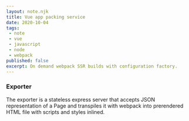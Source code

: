 ```yaml
---
layout: note.njk
title: Vue app packing service
date: 2020-10-04
tags: 
 - note
 - vue
 - javascript
 - node
 - webpack
published: false
excerpt: On demand webpack SSR builds with configuration factory.
---
```


### Exporter

The exporter is a stateless express server that accepts JSON representation of a Page and transpiles it with webpack into prerendered HTML file with scripts and styles inlined.